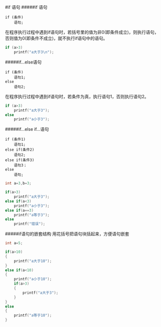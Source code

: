 #if 语句
#####if 语句
```text
if (条件)
	语句;
```
在程序执行过程中遇到if语句时，若括号里的值为非0(即条件成立)，则执行语句，否则值为0(即条件不成立)，就不执行if语句中的语句。
```c
if (a>3)
	printf("a大于3\n");
```
#####if...else语句
```text
if (条件)
	语句1;
else
	语句2;
```
在程序执行过程中遇到if语句时，若条件为真，执行语句1，否则执行语句2。
```c
if (a>3)
	printf("a大于3");
else
	printf("a小于3");
```
#####if...else if...语句
```text
if (条件1)
	语句1;
else if(条件2)
	语句2;
else if(条件3)
	语句3；
else
	语句;
```
```c
int a=3,b=3;

if(a>3)
	printf("a大于3");
else if(a<3)
	printf("a小于3");
else if(a==3)
	printf("a等于3");
else
	printf("错误");
```
#####if语句的嵌套结构
用花括号把语句块括起来，方便语句嵌套
```c
int a=5;

if(a>10)
{
	printf("a大于10");
}
else if(a<10)
{
	printf("a小于10");
	if(a>3)
	{
		printf("a大于3");
	}
}
else
{
	printf("a等于10");
}
```


